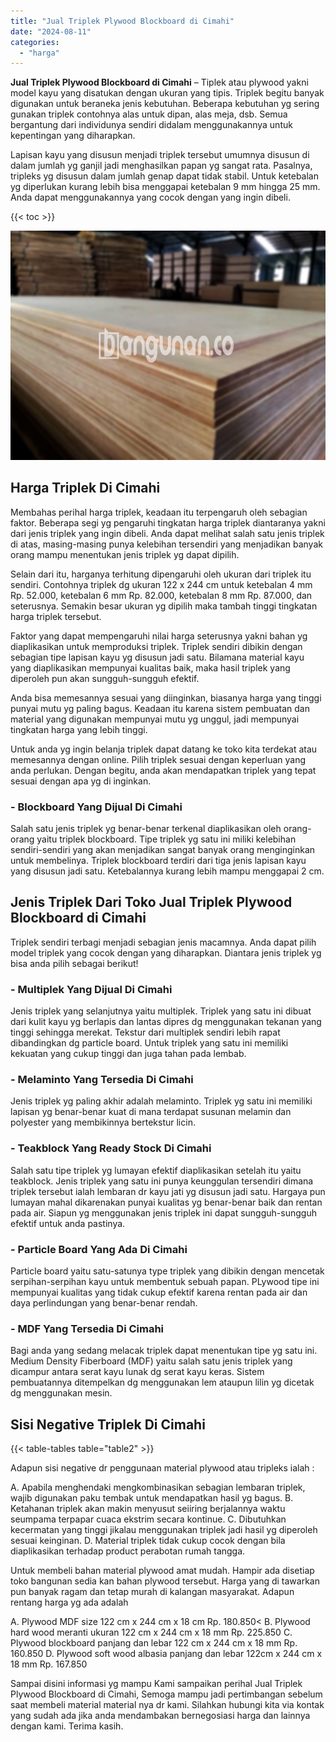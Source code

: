 ```yaml
---
title: "Jual Triplek Plywood Blockboard di Cimahi"
date: "2024-08-11"
categories: 
  - "harga"
---
```


**Jual Triplek Plywood Blockboard di Cimahi** – Tiplek atau plywood yakni model kayu yang disatukan dengan ukuran yang tipis. Triplek begitu banyak digunakan untuk beraneka jenis kebutuhan. Beberapa kebutuhan yg sering gunakan triplek contohnya alas untuk dipan, alas meja, dsb. Semua bergantung dari individunya sendiri didalam menggunakannya untuk kepentingan yang diharapkan.

Lapisan kayu yang disusun menjadi triplek tersebut umumnya disusun di dalam jumlah yg ganjil jadi menghasilkan papan yg sangat rata. Pasalnya, tripleks yg disusun dalam jumlah genap dapat tidak stabil. Untuk ketebalan yg diperlukan kurang lebih bisa menggapai ketebalan 9 mm hingga 25 mm. Anda dapat menggunakannya yang cocok dengan yang ingin dibeli.

{{< toc >}}

![Jual Triplek Plywood Blockboard di Cimahi](/images/jual-triplek-murah-46.png)

## Harga Triplek Di Cimahi

Membahas perihal harga triplek, keadaan itu terpengaruh oleh sebagian faktor. Beberapa segi yg pengaruhi tingkatan harga triplek diantaranya yakni dari jenis triplek yang ingin dibeli. Anda dapat melihat salah satu jenis triplek di atas, masing-masing punya kelebihan tersendiri yang menjadikan banyak orang mampu menentukan jenis triplek yg dapat dipilih.

Selain dari itu, harganya terhitung dipengaruhi oleh ukuran dari triplek itu sendiri. Contohnya triplek dg ukuran 122 x 244 cm untuk ketebalan 4 mm Rp. 52.000, ketebalan 6 mm Rp. 82.000, ketebalan 8 mm Rp. 87.000, dan seterusnya. Semakin besar ukuran yg dipilih maka tambah tinggi tingkatan harga triplek tersebut.

Faktor yang dapat mempengaruhi nilai harga seterusnya yakni bahan yg diaplikasikan untuk memproduksi triplek. Triplek sendiri dibikin dengan sebagian tipe lapisan kayu yg disusun jadi satu. Bilamana material kayu yang diaplikasikan mempunyai kualitas baik, maka hasil triplek yang diperoleh pun akan sungguh-sungguh efektif.

Anda bisa memesannya sesuai yang diinginkan, biasanya harga yang tinggi punyai mutu yg paling bagus. Keadaan itu karena sistem pembuatan dan material yang digunakan mempunyai mutu yg unggul, jadi mempunyai tingkatan harga yang lebih tinggi.

Untuk anda yg ingin belanja triplek dapat datang ke toko kita terdekat atau memesannya dengan online. Pilih triplek sesuai dengan keperluan yang anda perlukan. Dengan begitu, anda akan mendapatkan triplek yang tepat sesuai dengan apa yg di inginkan.

### \- Blockboard Yang Dijual Di Cimahi

Salah satu jenis triplek yg benar-benar terkenal diaplikasikan oleh orang-orang yaitu triplek blockboard. Tipe triplek yg satu ini miliki kelebihan sendiri-sendiri yang akan menjadikan sangat banyak orang menginginkan untuk membelinya. Triplek blockboard terdiri dari tiga jenis lapisan kayu yang disusun jadi satu. Ketebalannya kurang lebih mampu menggapai 2 cm.

## Jenis Triplek Dari Toko Jual Triplek Plywood Blockboard di Cimahi

Triplek sendiri terbagi menjadi sebagian jenis macamnya. Anda dapat pilih model triplek yang cocok dengan yang diharapkan. Diantara jenis triplek yg bisa anda pilih sebagai berikut!

### \- Multiplek Yang Dijual Di Cimahi

Jenis triplek yang selanjutnya yaitu multiplek. Triplek yang satu ini dibuat dari kulit kayu yg berlapis dan lantas dipres dg menggunakan tekanan yang tinggi sehingga merekat. Tekstur dari multiplek sendiri lebih rapat dibandingkan dg particle board. Untuk triplek yang satu ini memiliki kekuatan yang cukup tinggi dan juga tahan pada lembab.

### \- Melaminto Yang Tersedia Di Cimahi

Jenis triplek yg paling akhir adalah melaminto. Triplek yg satu ini memiliki lapisan yg benar-benar kuat di mana terdapat susunan melamin dan polyester yang membikinnya bertekstur licin.

### \- Teakblock Yang Ready Stock Di Cimahi

Salah satu tipe triplek yg lumayan efektif diaplikasikan setelah itu yaitu teakblock. Jenis triplek yang satu ini punya keunggulan tersendiri dimana triplek tersebut ialah lembaran dr kayu jati yg disusun jadi satu. Hargaya pun lumayan mahal dikarenakan punyai kualitas yg benar-benar baik dan rentan pada air. Siapun yg menggunakan jenis triplek ini dapat sungguh-sungguh efektif untuk anda pastinya.

### \- Particle Board Yang Ada Di Cimahi

Particle board yaitu satu-satunya type triplek yang dibikin dengan mencetak serpihan-serpihan kayu untuk membentuk sebuah papan. PLywood tipe ini mempunyai kualitas yang tidak cukup efektif karena rentan pada air dan daya perlindungan yang benar-benar rendah.

### \- MDF Yang Tersedia Di Cimahi

Bagi anda yang sedang melacak triplek dapat menentukan tipe yg satu ini. Medium Density Fiberboard (MDF) yaitu salah satu jenis triplek yang dicampur antara serat kayu lunak dg serat kayu keras. Sistem pembuatannya ditempelkan dg menggunakan lem ataupun lilin yg dicetak dg menggunakan mesin.

## Sisi Negative Triplek Di Cimahi

{{< table-tables table="table2" >}}

Adapun sisi negative dr penggunaan material plywood atau tripleks ialah :

A. Apabila menghendaki mengkombinasikan sebagian lembaran triplek, wajib digunakan paku tembak untuk mendapatkan hasil yg bagus. B. Ketahanan triplek akan makin menyusut seiiring berjalannya waktu seumpama terpapar cuaca ekstrim secara kontinue. C. Dibutuhkan kecermatan yang tinggi jikalau menggunakan triplek jadi hasil yg diperoleh sesuai keinginan. D. Material triplek tidak cukup cocok dengan bila diaplikasikan terhadap product perabotan rumah tangga.

Untuk membeli bahan material plywood amat mudah. Hampir ada disetiap toko bangunan sedia kan bahan plywood tersebut. Harga yang di tawarkan pun banyak ragam dan tetap murah di kalangan masyarakat. Adapun rentang harga yg ada adalah

A. Plywood MDF size 122 cm x 244 cm x 18 cm Rp. 180.850< B. Plywood hard wood meranti ukuran 122 cm x 244 cm x 18 mm Rp. 225.850 C. Plywood blockboard panjang dan lebar 122 cm x 244 cm x 18 mm Rp. 160.850 D. Plywood soft wood albasia panjang dan lebar 122cm x 244 cm x 18 mm Rp. 167.850

Sampai disini informasi yg mampu Kami sampaikan perihal Jual Triplek Plywood Blockboard di Cimahi, Semoga mampu jadi pertimbangan sebelum saat membeli material material nya dr kami. Silahkan hubungi kita via kontak yang sudah ada jika anda mendambakan bernegosiasi harga dan lainnya dengan kami. Terima kasih.
